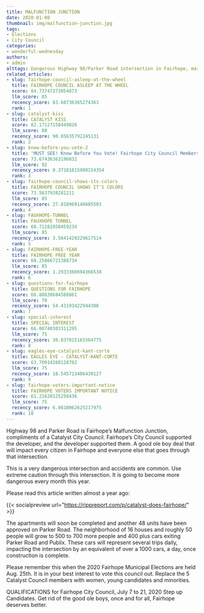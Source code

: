 ```yaml
---
title: MALFUNCTION JUNCTION
date: 2020-01-08
thumbnail: img/malfunction-junction.jpg
tags:
- Elections
- City Council
categories:
- wonderful-wednesday
authors:
- admin
alttags: Dangerous Highway 98/Parker Road intersection in Fairhope, marked with warning signs, highlighted as a source of frequent ...
related_articles:
- slug: fairhope-council-asleep-at-the-wheel
  title: FAIRHOPE COUNCIL ASLEEP AT THE WHEEL
  score: 84.73747273054873
  llm_score: 85
  recency_score: 83.68736365274363
  rank: 1
- slug: catalyst-kiss
  title: CATALYST KISS
  score: 82.17127158449026
  llm_score: 80
  recency_score: 90.85635792245131
  rank: 2
- slug: know-before-you-vote-2
  title: 'MUST SEE! Know Before You Vote! Fairhope City Council Members Ignore Public Concerns '
  score: 73.67436363196032
  llm_score: 92
  recency_score: 0.37181815980154354
  rank: 3
- slug: fairhope-council-shows-its-colors
  title: FAIRHOPE COUNCIL SHOWS IT'S COLORS
  score: 73.5637938281211
  llm_score: 85
  recency_score: 27.818969140605503
  rank: 4
- slug: FAUXHOPE-TUNNEL
  title: FAUXHOPE TUNNEL
  score: 68.71282858459234
  llm_score: 85
  recency_score: 3.5641429229617514
  rank: 5
- slug: FAIRHOPE-FREE-YEAR
  title: FAIRHOPE FREE YEAR
  score: 68.25866721388734
  llm_score: 85
  recency_score: 1.2933360694366538
  rank: 6
- slug: questions-for-fairhope
  title: QUESTIONS FOR FAIRHOPE
  score: 66.88638684588861
  llm_score: 70
  recency_score: 54.43193422944308
  rank: 7
- slug: special-interest
  title: SPECIAL INTEREST
  score: 66.00740303311295
  llm_score: 75
  recency_score: 30.037015165564775
  rank: 8
- slug: eagles-eye-catalyst-kant-corte
  title: EAGLES EYE - CATALYST-KANT-CORTE
  score: 63.70914268128782
  llm_score: 75
  recency_score: 18.545713406439127
  rank: 9
- slug: fairhope-voters-important-notice
  title: FAIRHOPE VOTERS IMPORTANT NOTICE
  score: 61.21620125250436
  llm_score: 75
  recency_score: 6.0810062625217975
  rank: 10
---
```

Highway 98 and Parker Road is Fairhope’s Malfunction Junction, compliments of a Catalyst City Council. Fairhope’s City Council supported the developer, and the developer supported them. A good ole boy deal that will impact every citizen in Fairhope and everyone else that goes through that intersection.

This is a very dangerous intersection and accidents are common. Use extreme caution through this intersection. It is going to become more dangerous every month this year.

Please read this article written almost a year ago:

{{< socialpreview url="https://rippreport.com/p/catalyst-does-fairhope/" >}}

The apartments will soon be completed and another 48 units have been approved on Parker Road. The neighborhood of 16 houses and roughly 50 people will grow to 500 to 700 more people and 400 plus cars exiting Parker Road and Publix. These cars will represent several trips daily, impacting the intersection by an equivalent of over a 1000 cars, a day, once construction is complete.

Please remember this when the 2020 Fairhope Municipal Elections are held Aug. 25th. It is in your best interest to vote this council out. Replace the 5 Catalyst Council members with women, young candidates and minorities.

QUALIFICATIONS for Fairhope City Council, July 7 to 21, 2020 Step up Candidates. Get rid of the good ole boys, once and for all, Fairhope deserves better.
